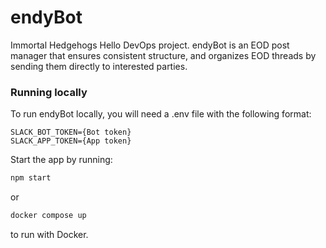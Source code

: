 # endyBot
Immortal Hedgehogs Hello DevOps project. endyBot is an EOD post manager that ensures consistent structure, and organizes EOD threads by sending them directly to interested parties.

### Running locally
To run endyBot locally, you will need a .env file with the following format:

```
SLACK_BOT_TOKEN={Bot token}
SLACK_APP_TOKEN={App token}
```

Start the app by running:

```bash
npm start
```

or 

```bash
docker compose up
```

to run with Docker.